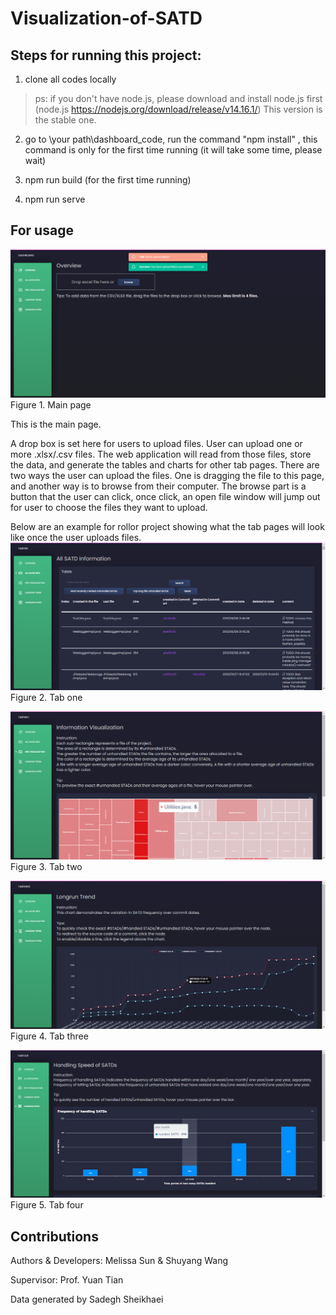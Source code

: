 # Visualization-of-SATD


## Steps for running this project: 
1. clone all codes locally

> ps: if you don't have node.js, please download and install node.js first
(node.js     https://nodejs.org/download/release/v14.16.1/) 
This version is the stable one. 

2. go to \your path\dashboard_code, run the command "npm install" , this command is only for the first time running
(it will take some time, please wait) 

3. npm run build (for the first time running) 

4. npm run serve

## For usage
![image](https://github.com/MelissaSun17/Visualization-of-SATD/blob/main/images/overview.png)
Figure 1. Main page

This is the main page.

A drop box is set here for users to upload files. User can upload one or more .xlsx/.csv files. The web application will read from those files, store the data, and generate the tables and charts for other tab pages. There are two ways the user can upload the files. One is dragging the file to this page, and another way is to browse from their computer. The browse part is a button that the user can click, once click, an open file window will jump out for user to choose the files they want to upload. 

Below are an example for rollor project showing what the tab pages will look like once the user uploads files.
![image](https://github.com/MelissaSun17/Visualization-of-SATD/blob/main/images/one.png)
Figure 2. Tab one

![image](https://github.com/MelissaSun17/Visualization-of-SATD/blob/main/images/two.png)
Figure 3. Tab two

![image](https://github.com/MelissaSun17/Visualization-of-SATD/blob/main/images/three.png)
Figure 4. Tab three

![image](https://github.com/MelissaSun17/Visualization-of-SATD/blob/main/images/four.png)
Figure 5. Tab four

## Contributions

Authors & Developers: Melissa Sun & Shuyang Wang

Supervisor: Prof. Yuan Tian

Data generated by Sadegh Sheikhaei


